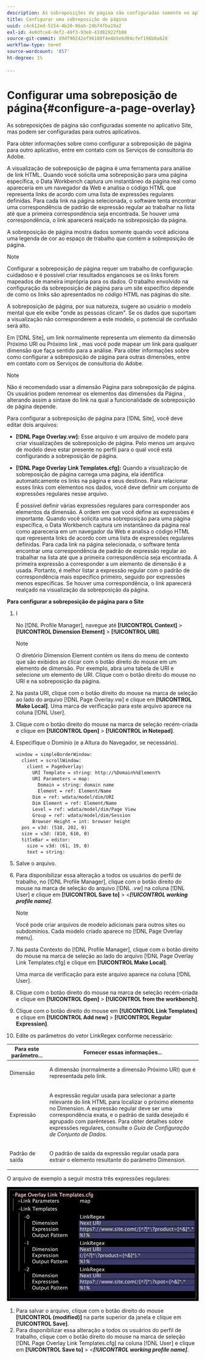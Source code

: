 ```yaml
---
description: As sobreposições de página são configuradas somente no aplicativo Site, mas podem ser configuradas para outros aplicativos.
title: Configurar uma sobreposição de página
uuid: c4c612ed-5154-4b20-96ab-24b74fba19a2
exl-id: 4e0dfce8-def2-49f3-93e8-41d82922fb88
source-git-commit: d9df90242ef96188f4e4b5e6d04cfef196b0a628
workflow-type: tm+mt
source-wordcount: '857'
ht-degree: 1%

---
```


# Configurar uma sobreposição de página{#configure-a-page-overlay}

As sobreposições de página são configuradas somente no aplicativo Site, mas podem ser configuradas para outros aplicativos.

Para obter informações sobre como configurar a sobreposição de página para outro aplicativo, entre em contato com os Serviços de consultoria do Adobe.

A visualização de sobreposição de página é uma ferramenta para análise de link HTML. Quando você solicita uma sobreposição para uma página específica, o Data Workbench captura um instantâneo da página real como apareceria em um navegador da Web e analisa o código HTML que representa links de acordo com uma lista de expressões regulares definidas. Para cada link na página selecionada, o software tenta encontrar uma correspondência de padrão de expressão regular ao trabalhar na lista até que a primeira correspondência seja encontrada. Se houver uma correspondência, o link aparecerá realçado na sobreposição da página.

A sobreposição de página mostra dados somente quando você adiciona uma legenda de cor ao espaço de trabalho que contém a sobreposição de página.

>[!NOTE]
>
>Configurar a sobreposição de página requer um trabalho de configuração cuidadoso e é possível criar resultados enganosos se os links forem mapeados de maneira imprópria para os dados. O trabalho envolvido na configuração da sobreposição de página para um site específico depende de como os links são apresentados no código HTML nas páginas do site.

A sobreposição de página, por sua natureza, sugere ao usuário o modelo mental que ele exibe &quot;onde as pessoas clicam&quot;. Se os dados que suportam a visualização não corresponderem a este modelo, o potencial de confusão será alto.

Em [!DNL Site], um link normalmente representa um elemento da dimensão Próximo URI ou Próximo link , mas você pode mapear um link para qualquer dimensão que faça sentido para a análise. Para obter informações sobre como configurar a sobreposição de página para outras dimensões, entre em contato com os Serviços de consultoria do Adobe.

>[!NOTE]
>
>Não é recomendado usar a dimensão Página para sobreposição de página. Os usuários podem renomear os elementos das dimensões da Página , alterando assim a sintaxe do link na qual a funcionalidade de sobreposição de página depende.

Para configurar a sobreposição de página para [!DNL Site], você deve editar dois arquivos:

* **[!DNL Page Overlay.vw]:** Esse arquivo é um arquivo de modelo para criar visualizações de sobreposição de página. Pelo menos um arquivo de modelo deve estar presente no perfil para o qual você está configurando a sobreposição de página.
* **[!DNL Page Overlay Link Templates.cfg]:** Quando a visualização de sobreposição de página carrega uma página, ela identifica automaticamente os links na página e seus destinos. Para relacionar esses links com elementos nos dados, você deve definir um conjunto de expressões regulares nesse arquivo.

   É possível definir várias expressões regulares para corresponder aos elementos da dimensão. A ordem em que você define as expressões é importante. Quando você solicita uma sobreposição para uma página específica, o Data Workbench captura um instantâneo da página real como apareceria em um navegador da Web e analisa o código HTML que representa links de acordo com uma lista de expressões regulares definidas. Para cada link na página selecionada, o software tenta encontrar uma correspondência de padrão de expressão regular ao trabalhar na lista até que a primeira correspondência seja encontrada. A primeira expressão a corresponder a um elemento de dimensão é a usada. Portanto, é melhor listar a expressão regular com o padrão de correspondência mais específico primeiro, seguido por expressões menos específicas. Se houver uma correspondência, o link aparecerá realçado na visualização da sobreposição da página.

**Para configurar a sobreposição de página para o Site**

1. I

   No [!DNL Profile Manager], navegue até **[!UICONTROL Context]** > **[!UICONTROL Dimension Element]** > **[!UICONTROL URI]**.

   >[!NOTE]
   >
   >O diretório Dimension Element contém os itens do menu de contexto que são exibidos ao clicar com o botão direito do mouse em um elemento de dimensão. Por exemplo, abra uma tabela de URI e selecione um elemento de URI. Clique com o botão direito do mouse no URI e na sobreposição da página.

1. Na pasta URI, clique com o botão direito do mouse na marca de seleção ao lado do arquivo [!DNL Page Overlay.vw] e clique em **[!UICONTROL Make Local]**. Uma marca de verificação para este arquivo aparece na coluna [!DNL User].
1. Clique com o botão direito do mouse na marca de seleção recém-criada e clique em **[!UICONTROL Open]** > **[!UICONTROL in Notepad]**.
1. Especifique o Domínio (e a Altura do Navegador, se necessário).

   ```
   window = simpleBorderWindow: 
     client = scrollWindow: 
       client = PageOverlay: 
         URI Template = string: http://%Domain%%Element%
         URI Parameters = map: 
           Domain = string: domain name
           Element = ref: Element/Name
         Dim = ref: wdata/model/dim/URI
         Dim Element = ref: Element/Name
         Level = ref: wdata/model/dim/Page View
         Group = ref: wdata/model/dim/Session
         Browser Height = int: browser height
     pos = v3d: (518, 202, 0)
     size = v3d: (810, 610, 0)
     titleBar = editor: 
       size = v3d: (61, 19, 0)
       text = string: 
   ```

1. Salve o arquivo.
1. Para disponibilizar essa alteração a todos os usuários do perfil de trabalho, no [!DNL Profile Manager], clique com o botão direito do mouse na marca de seleção do arquivo [!DNL .vw] na coluna [!DNL User] e clique em **[!UICONTROL Save to]** > *&lt;**[!UICONTROL working profile name]***.

   >[!NOTE]
   >
   >Você pode criar arquivos de modelo adicionais para outros sites ou subdomínios. Cada modelo criado aparece no [!DNL Page Overlay menu].

1. Na pasta Contexto do [!DNL Profile Manager], clique com o botão direito do mouse na marca de seleção ao lado do arquivo [!DNL Page Overlay Link Templates.cfg] e clique em **[!UICONTROL Make Local]**.

   Uma marca de verificação para este arquivo aparece na coluna [!DNL User].

1. Clique com o botão direito do mouse na marca de seleção recém-criada e clique em **[!UICONTROL Open]** > **[!UICONTROL from the workbench]**.
1. Clique com o botão direito do mouse em **[!UICONTROL Link Templates]** e clique em **[!UICONTROL Add new]** > **[!UICONTROL Regular Expression]**.
1. Edite os parâmetros do vetor LinkRegex conforme necessário:

<table id="table_24DD4BB5009542F7BB1DA3318E2E6E2B"> 
 <thead> 
  <tr> 
   <th colname="col1" class="entry"> Para este parâmetro... </th> 
   <th colname="col2" class="entry"> Fornecer essas informações... </th> 
  </tr>
 </thead>
 <tbody> 
  <tr> 
   <td colname="col1"> <p>Dimensão </p> </td> 
   <td colname="col2"> <p>A dimensão (normalmente a dimensão Próximo URI) que é representada pelo link. </p> </td> 
  </tr> 
  <tr> 
   <td colname="col1"> <p>Expressão </p> </td> 
   <td colname="col2"> <p>A expressão regular usada para selecionar a parte relevante do link HTML para localizar o próximo elemento no Dimension. A expressão regular deve ser uma correspondência exata, e o padrão de saída desejado é agrupado com parênteses. Para obter detalhes sobre expressões regulares, consulte o <i>Guia de Configuração de Conjunto de Dados</i>. </p> </td> 
  </tr> 
  <tr> 
   <td colname="col1"> <p>Padrão de saída </p> </td> 
   <td colname="col2"> <p>O padrão de saída da expressão regular usada para extrair o elemento resultante do parâmetro Dimension. </p> </td> 
  </tr> 
 </tbody> 
</table>

O arquivo de exemplo a seguir mostra três expressões regulares:

![](assets/cfg_PageOverlayLinkTemplates_Example.png)

1. Para salvar o arquivo, clique com o botão direito do mouse **[!UICONTROL (modified)]** na parte superior da janela e clique em **[!UICONTROL Save]**.
1. Para disponibilizar essa alteração a todos os usuários do perfil de trabalho, clique com o botão direito do mouse na marca de seleção [!DNL Page Overlay Link Templates.cfg] na coluna [!DNL User] e clique em **[!UICONTROL Save to]** > *&lt;**[!UICONTROL working profile name]***.
